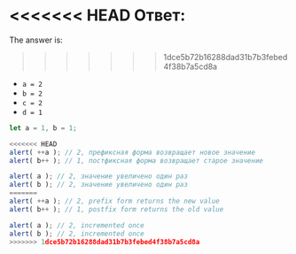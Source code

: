 <<<<<<< HEAD
Ответ:
=======

The answer is:
>>>>>>> 1dce5b72b16288dad31b7b3febed4f38b7a5cd8a

- `a = 2`
- `b = 2`
- `c = 2`
- `d = 1`

```js run no-beautify
let a = 1, b = 1;

<<<<<<< HEAD
alert( ++a ); // 2, префиксная форма возвращает новое значение
alert( b++ ); // 1, постфиксная форма возвращает старое значение

alert( a ); // 2, значение увеличено один раз
alert( b ); // 2, значение увеличено один раз
=======
alert( ++a ); // 2, prefix form returns the new value
alert( b++ ); // 1, postfix form returns the old value

alert( a ); // 2, incremented once
alert( b ); // 2, incremented once
>>>>>>> 1dce5b72b16288dad31b7b3febed4f38b7a5cd8a
```

